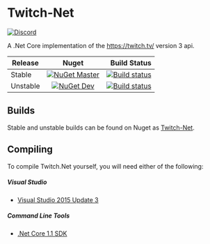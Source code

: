 # Twitch-Net
[![Discord](https://discordapp.com/api/guilds/158057120493862912/widget.png)](https://discord.gg/0sjlWZiGRvRNZAqx)  

A .Net Core implementation of the https://twitch.tv/ version 3 api.

| Release  | Nuget  | Build Status  |
| -------- |:------:| -------------:|
| Stable   | [![NuGet Master](https://img.shields.io/nuget/v/Twitch-Net.svg)]() | [![Build status](https://ci.appveyor.com/api/projects/status/6kyvy6w9sc29w4y9?svg=true)](https://ci.appveyor.com/project/Aux/twitch-net) |
| Unstable | [![NuGet Dev](https://img.shields.io/nuget/vpre/Twitch-Net.svg)]() | [![Build status](https://ci.appveyor.com/api/projects/status/6kyvy6w9sc29w4y9?svg=true)](https://ci.appveyor.com/project/Aux/twitch-net) |

## Builds
Stable and unstable builds can be found on Nuget as [Twitch-Net](https://www.nuget.org/packages/Twitch-Net/).

## Compiling
To compile Twitch.Net yourself, you will need either of the following:

##### Visual Studio
- [Visual Studio 2015 Update 3](https://www.microsoft.com/net/core#windowsvs2015)

##### Command Line Tools
- [.Net Core 1.1 SDK](https://www.microsoft.com/net/download/core)

